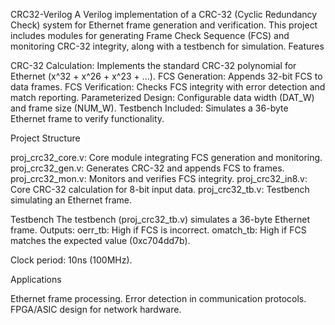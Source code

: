 CRC32-Verilog
A Verilog implementation of a CRC-32 (Cyclic Redundancy Check) system for Ethernet frame generation and verification. This project includes modules for generating Frame Check Sequence (FCS) and monitoring CRC-32 integrity, along with a testbench for simulation.
Features

CRC-32 Calculation: Implements the standard CRC-32 polynomial for Ethernet (x^32 + x^26 + x^23 + ...).
FCS Generation: Appends 32-bit FCS to data frames.
FCS Verification: Checks FCS integrity with error detection and match reporting.
Parameterized Design: Configurable data width (DAT_W) and frame size (NUM_W).
Testbench Included: Simulates a 36-byte Ethernet frame to verify functionality.

Project Structure

proj_crc32_core.v: Core module integrating FCS generation and monitoring.
proj_crc32_gen.v: Generates CRC-32 and appends FCS to frames.
proj_crc32_mon.v: Monitors and verifies FCS integrity.
proj_crc32_in8.v: Core CRC-32 calculation for 8-bit input data.
proj_crc32_tb.v: Testbench simulating an Ethernet frame.

Testbench
The testbench (proj_crc32_tb.v) simulates a 36-byte Ethernet frame.
Outputs:
oerr_tb: High if FCS is incorrect.
omatch_tb: High if FCS matches the expected value (0xc704dd7b).

Clock period: 10ns (100MHz).

Applications

Ethernet frame processing.
Error detection in communication protocols.
FPGA/ASIC design for network hardware.

